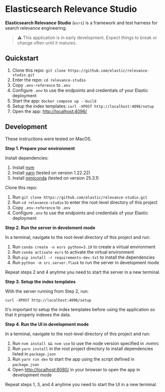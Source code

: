 # Elasticsearch Relevance Studio

**Elasticsearch Relevance Studio** (`esrs`) is a framework and test harness for search relevance engineering.

> ⚠️ This application is in early development. Expect things to break or change often until it matures.

## Quickstart

1. Clone this repo: `git clone https://github.com/elastic/relevance-studio.git`
2. Enter the repo: `cd relevance-studio`
3. Copy `.env-reference` to `.env`
4. Configure `.env` to use the endpoints and credentials of your Elastic deployment
5. Start the app: `docker compose up --build`
6. Setup the index templates: `curl -XPOST http://localhost:4096/setup`
7. Open the app: [http://localhost:4096/](http://localhost:4096/)

## Development

These instructions were tested on MacOS.

**Step 1. Prepare your environment**

Install dependencies:

1. Install [nvm](https://github.com/nvm-sh/nvm?tab=readme-ov-file#installing-and-updating)
2. Install [yarn](https://classic.yarnpkg.com/en/docs/install) (tested on version 1.22.22)
3. Install [miniconda](https://www.anaconda.com/docs/getting-started/miniconda/install) (tested on version 25.3.1)

Clone this repo:

1. Run `git clone https://github.com/elastic/relevance-studio.git`
2. Run `cd relevance-studio` to enter the root-level directory of this project
3. Copy `.env-reference` to `.env`
4. Configure `.env` to use the endpoints and credentials of your Elastic deployment

**Step 2. Run the server in develoment mode**

In a terminal, navigate to the root-level directory of this project and run:

1. Run `conda create -n esrs python=3.10` to create a virtual environment
2. Run `conda activate esrs` to activate the virtual environment
3. Run `pip install -r requirements-dev.txt` to install the dependencies
4. Run `python -m src.server.flask` to run the server in development mode

Repeat steps 2 and 4 anytime you need to start the server in a new terminal.

**Step 3. Setup the index templates**

With the server running from Step 2, run:

`curl -XPOST http://localhost:4096/setup`

It's important to setup the index templates before using the application so that
it properly indexes the data.

**Step 4. Run the UI in development mode**

In a terminal, navigate to the root-level directory of this project and run:

1. Run `nvm install && nvm use` to use the node version specified in .nvmrc
2. Run `yarn install` in the root project directory to install dependencies listed in `package.json`
3. Run `yarn run dev` to start the app using the script defined in `package.json`
4. Open [http://localhost:8080/](http://localhost:8080/) in your browser to open the app in development mode

Repeat steps 1, 3, and 4 anytime you need to start the UI in a new terminal.
